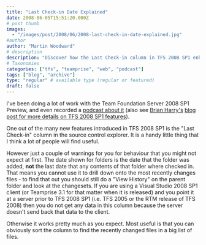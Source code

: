 ```yaml
---
title: "Last Check-in Date Explained"
date: 2008-06-05T15:51:20.000Z
# post thumb
images:
  - "/images/post/2008/06/2008-last-check-in-date-explained.jpg"
#author
author: "Martin Woodward"
# description
description: "Discover how the Last Check-in column in TFS 2008 SP1 enhances source control management, along with essential usage tips."
# Taxonomies
categories: ["tfs", "teamprise", "web", "podcast"]
tags: ["blog", "archive"]
type: "regular" # available type (regular or featured)
draft: false
---
```

I've been doing a lot of work with the Team Foundation Server 2008 SP1 Preview, and even recorded a [podcast about it](http://www.radiotfs.com/2008/06/03/RadioTFS06TeamFoundationServer2008SP1.aspx) (also see [Brian Harry's](http://blogs.msdn.com/bharry/default.aspx) [blog post for more details on TFS 2008 SP1 features](http://blogs.msdn.com/bharry/archive/2008/04/28/team-foundation-server-2008-sp1.aspx)).  

One out of the many new features introduced in TFS 2008 SP1 is the "Last Check-in" column in the source control explorer. It is a handy little thing that I think a lot of people will find useful.    

However just a couple of warnings for you for behaviour that you might not expect at first.     The date shown for folders is the date that the folder was added, **not** the last date that any contents of that folder where checked in.  That means you cannot use it to drill down onto the most recently changes files - to find that out you should still do a "View History" on the parent folder and look at the changesets.     If you are using a Visual Studio 2008 SP1 client (or Teamprise 3.1 for that matter when it is released) and you point it at a server prior to TFS 2008 SP1 (i.e. TFS 2005 or the RTM release of TFS 2008) then you do not get any data in this column because the server doesn't send back that data to the client.    

Otherwise it works pretty much as you expect.  Most useful is that you can obviously sort the column to find the recently changed files in a big list of files.